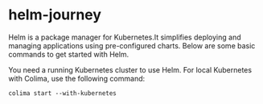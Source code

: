 # helm-journey

Helm is a package manager for Kubernetes.It simplifies deploying and managing applications using pre-configured charts. Below are some basic commands to get started with Helm.

You need a running Kubernetes cluster to use Helm. For local Kubernetes with Colima, use the following command:
```
colima start --with-kubernetes
```
